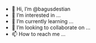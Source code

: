 - 👋 Hi, I’m @bagusdestian
- 👀 I’m interested in ...
- 🌱 I’m currently learning ...
- 💞️ I’m looking to collaborate on ...
- 📫 How to reach me ...

<!---
bagusdestian/bagusdestian is a ✨ special ✨ repository because its `README.md` (this file) appears on your GitHub profile.
You can click the Preview link to take a look at your changes.
--->
